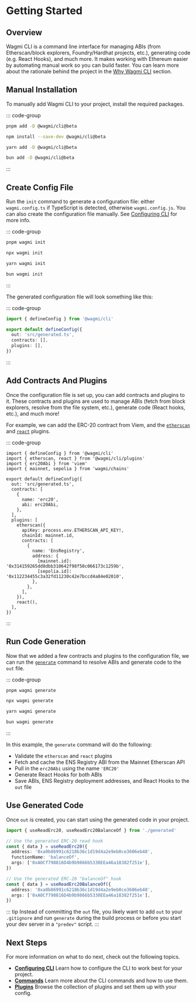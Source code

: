 # Getting Started

## Overview

Wagmi CLI is a command line interface for managing ABIs (from Etherscan/block explorers, Foundry/Hardhat projects, etc.), generating code (e.g. React Hooks), and much more. It makes working with Ethereum easier by automating manual work so you can build faster. You can learn more about the rationale behind the project in the [Why Wagmi CLI](/cli/why-wagmi-cli) section.

## Manual Installation

To manually add Wagmi CLI to your project, install the required packages.

::: code-group
```bash [pnpm]
pnpm add -D @wagmi/cli@beta
```

```bash [npm]
npm install --save-dev @wagmi/cli@beta
```

```bash [yarn]
yarn add -D @wagmi/cli@beta
```

```bash [bun]
bun add -D @wagmi/cli@beta
```
:::

## Create Config File

Run the `init` command to generate a configuration file: either `wagmi.config.ts` if TypeScript is detected, otherwise `wagmi.config.js`. You can also create the configuration file manually. See [Configuring CLI](/cli/config/configuring-cli) for more info.

::: code-group
```bash [pnpm]
pnpm wagmi init
```

```bash [npm]
npx wagmi init
```

```bash [yarn]
yarn wagmi init
```

```bash [bun]
bun wagmi init
```
:::

The generated configuration file will look something like this:

::: code-group
```ts [wagmi.config.ts]
import { defineConfig } from '@wagmi/cli'

export default defineConfig({
  out: 'src/generated.ts',
  contracts: [],
  plugins: [],
})
```
:::

## Add Contracts And Plugins

Once the configuration file is set up, you can add contracts and plugins to it. These contracts and plugins are used to manage ABIs (fetch from block explorers, resolve from the file system, etc.), generate code (React hooks, etc.), and much more!

For example, we can add the ERC-20 contract from Viem, and the [`etherscan`](/cli/api/plugins/etherscan) and [`react`](/cli/api/plugins/react) plugins.

::: code-group
```ts{2,3,9-12,15-27,28} [wagmi.config.ts]
import { defineConfig } from '@wagmi/cli'
import { etherscan, react } from '@wagmi/cli/plugins'
import { erc20Abi } from 'viem'
import { mainnet, sepolia } from 'wagmi/chains'
 
export default defineConfig({
  out: 'src/generated.ts',
  contracts: [
    {
      name: 'erc20',
      abi: erc20Abi,
    },
  ],
  plugins: [
    etherscan({
      apiKey: process.env.ETHERSCAN_API_KEY!,
      chainId: mainnet.id,
      contracts: [
        {
          name: 'EnsRegistry',
          address: {
            [mainnet.id]: '0x314159265dd8dbb310642f98f50c066173c1259b',
            [sepolia.id]: '0x112234455c3a32fd11230c42e7bccd4a84e02010',
          },
        },
      ],
    }),
    react(),
  ],
})
```
:::

## Run Code Generation

Now that we added a few contracts and plugins to the configuration file, we can run the [`generate`](/cli/api/commands/generate) command to resolve ABIs and generate code to the `out` file.

::: code-group
```bash [pnpm]
pnpm wagmi generate
```

```bash [npm]
npx wagmi generate
```

```bash [yarn]
yarn wagmi generate
```

```bash [bun]
bun wagmi generate
```
:::

In this example, the `generate` command will do the following:

- Validate the `etherscan` and `react` plugins
- Fetch and cache the ENS Registry ABI from the Mainnet Etherscan API
- Pull in the `erc20Abi` using the name `'ERC20'`
- Generate React Hooks for both ABIs
- Save ABIs, ENS Registry deployment addresses, and React Hooks to the `out` file

## Use Generated Code

Once `out` is created, you can start using the generated code in your project.

```ts
import { useReadErc20, useReadErc20BalanceOf } from './generated'

// Use the generated ERC-20 read hook
const { data } = useReadErc20({
  address: '0xa0b86991c6218b36c1d19d4a2e9eb0ce3606eb48',
  functionName: 'balanceOf',
  args: ['0xA0Cf798816D4b9b9866b5330EEa46a18382f251e'],
})

// Use the generated ERC-20 "balanceOf" hook
const { data } = useReadErc20BalanceOf({
  address: '0xa0b86991c6218b36c1d19d4a2e9eb0ce3606eb48',
  args: ['0xA0Cf798816D4b9b9866b5330EEa46a18382f251e'],
})
```

::: tip
Instead of committing the `out` file, you likely want to add `out` to your `.gitignore` and run `generate` during the build process or before you start your dev server in a `"predev"` script.
:::

## Next Steps

For more information on what to do next, check out the following topics.

- [**Configuring CLI**](/cli/config/configuring-cli) Learn how to configure the CLI to work best for your project.
- [**Commands**](/cli/api/commands) Learn more about the CLI commands and how to use them.
- [**Plugins**](/cli/api/plugins) Browse the collection of plugins and set them up with your config.
